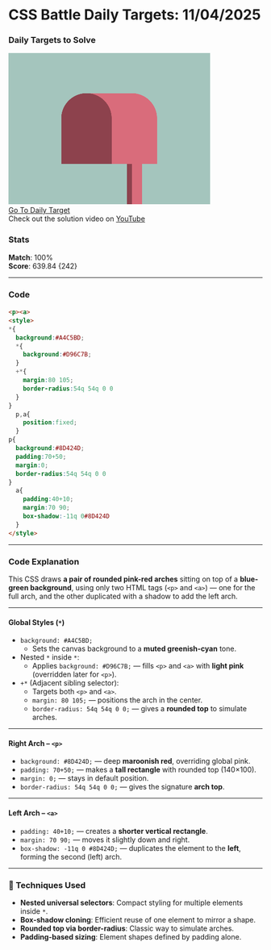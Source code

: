 # CSS Battle Daily Targets: 11/04/2025

### Daily Targets to Solve

![picture of daily target](./images/11.png)  
[Go To Daily Target](https://cssbattle.dev/play/TepLBs6NaCqKPin7WJiy)  
Check out the solution video on [YouTube](https://youtube.com/shorts/7u4CRwykn_c)

### Stats

**Match**: 100%  
**Score**: 639.84 {242}

---

### Code

```html
<p><a>
<style>
*{
  background:#A4C5BD;
  *{
    background:#D96C7B;
  }
  +*{
    margin:80 105;
    border-radius:54q 54q 0 0
  }
}
  p,a{
    position:fixed;
  }
p{
  background:#8D424D;
  padding:70+50;
  margin:0;
  border-radius:54q 54q 0 0
}
  a{
    padding:40+10;
    margin:70 90;
    box-shadow:-11q 0#8D424D
  }
</style>
```

---

### **Code Explanation**

This CSS draws **a pair of rounded pink-red arches** sitting on top of a **blue-green background**, using only two HTML tags (`<p>` and `<a>`) — one for the full arch, and the other duplicated with a shadow to add the left arch.

---

#### **Global Styles (`*`)**

- `background: #A4C5BD;`  
  - Sets the canvas background to a **muted greenish-cyan** tone.
- Nested `*` inside `*`:
  - Applies `background: #D96C7B;` — fills `<p>` and `<a>` with **light pink** (overridden later for `<p>`).
- `+*` (Adjacent sibling selector):  
  - Targets both `<p>` and `<a>`.
  - `margin: 80 105;` — positions the arch in the center.
  - `border-radius: 54q 54q 0 0;` — gives a **rounded top** to simulate arches.

---

#### **Right Arch – `<p>`**

- `background: #8D424D;` — deep **maroonish red**, overriding global pink.
- `padding: 70+50;` — makes a **tall rectangle** with rounded top (140×100).
- `margin: 0;` — stays in default position.
- `border-radius: 54q 54q 0 0;` — gives the signature **arch top**.

---

#### **Left Arch – `<a>`**

- `padding: 40+10;` — creates a **shorter vertical rectangle**.
- `margin: 70 90;` — moves it slightly down and right.
- `box-shadow: -11q 0 #8D424D;` — duplicates the element to the **left**, forming the second (left) arch.

---

### 🧠 Techniques Used

- **Nested universal selectors**: Compact styling for multiple elements inside `*`.
- **Box-shadow cloning**: Efficient reuse of one element to mirror a shape.
- **Rounded top via border-radius**: Classic way to simulate arches.
- **Padding-based sizing**: Element shapes defined by padding alone.
